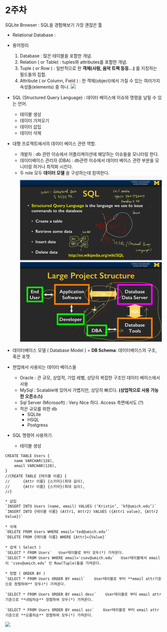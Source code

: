 # 2주차
SQLite Browser : SQL을 경험해보기 가장 괜찮은 툴

* Relational Database :
* 용어정리
	1. Database :  많은 테이블을 포함한 개념.
	2. Relation ( or Table) : tuples와 attributes를 포함한 개념.
	3. Tuple ( or Row ) : 일반적으로 한 **객체(사람, 음악 트랙 등등…)**  를 지칭하는 필드들의 집합. 
	4. Attribute ( or Column, Field ) : 한 객체(object)에서 가질 수 있는 여러가지 속성들(elements) 중 하나.
![](Week2/%E1%84%89%E1%85%B3%E1%84%8F%E1%85%B3%E1%84%85%E1%85%B5%E1%86%AB%E1%84%89%E1%85%A3%E1%86%BA%202019-04-21%20%E1%84%8B%E1%85%A9%E1%84%92%E1%85%AE%202.47.35.png)

* SQL (Structured Query Language) : 데이터 베이스에 이슈와 명령을 날릴 수 있는 언어.
	* 테이블 생성
	* 데이터 가져오기
	* 데이터 삽입
	* 데이터 삭제

* 대형 프로젝트에서의 데이터 베이스 관련 역할.
	* 개발자 : db 관련 이슈에서 어플리케이션에 해당하는 이슈들을 모니터링 한다.
	* 데이터베이스 관리자 (DBA) : db관련 이슈에서 데이터 베이스 관련 부분을 모니터링 하거나 최적화 시킨다.
	* 두 role 모두 **데이터 모델** 을 구성하는데 참여한다.
![](Week2/IMG_3E731D565C78-1.jpeg)
![](Week2/IMG_D75E594D9D8E-1.jpeg)


* 데이터베이스 모델 ( Database Model )  = **DB Schema**: 데이터베이스의 구조, 혹은 포맷.
* 현업에서 사용되는 데이터 베이스들
	* Oracle : 큰 규모, 상업적, 기업 레벨, 상당히 복잡한 구조인 데이터 베이스에서 사용
	* MySql : Scalable에 있어서 가볍지만, 상당히 빠르다. **(상업적으로 사용 가능한 오픈소스)**
	* Sql Server (Microsoft) : Very Nice 하다. Access 측면에서도 (?) 
	* 작은 규모를 위한 db
		* SQLite
		* HSQL
		* Postgress

* SQL 명령어 사용하기.
	* 테이블 생성
```
CREATE TABLE Users {
	name VARCHAR(128),
	email VARCHAR(128),
}		
//CREATE TABLE {테이블 이름} {
//		{Attr 이름} {스키마}(최대 길이),
//		{Attr 이름} {스키마}(최대 길이),
//}			
```
	
	* 삽입
	`INSERT INTO Users (name, email) VALUES (‘Kristin’, ‘kf@umich.edu’)`
	`INSERT INTO {테이블 이름} (Attr1, Attr2) VALUES ({Attr1 value}, {Attr2 Value})`

	* 삭제
	`DELETE FROM Users WHERE email='ted@umich.edu’`
	`DELETE FROM {테이블 이름} WHERE {Attr}={Value}`

	* 검색 ( Select )
	`SELECT * FROM Users`   User테이블로 부터 모두(*) 가져온다.
	`SELECT * FROM Users WHERE email='csev@umich.edu`   User테이블에서 email이 'csev@umich.edu’ 인 Row(Tuple)들을 가져온다.

	* 정렬 ( ORDER BY )
	`SELECT * FROM Users ORDER BY email`    User테이블로 부터 **email attr기준으로 정렬하여** 모두(*) 가져온다.

	`SELECT * FROM Users ORDER BY email desc`    User테이블로 부터 email attr기준으로 **내림차순** 정렬하여 모두(*) 가져온다.

	`SELECT * FROM Users ORDER BY email asc`    User테이블로 부터 email attr기준으로 **오름차순** 정렬하여 모두(*) 가져온다.

![](Week2/%E1%84%89%E1%85%B3%E1%84%8F%E1%85%B3%E1%84%85%E1%85%B5%E1%86%AB%E1%84%89%E1%85%A3%E1%86%BA%202019-04-21%20%E1%84%8B%E1%85%A9%E1%84%92%E1%85%AE%203.41.43.png)

